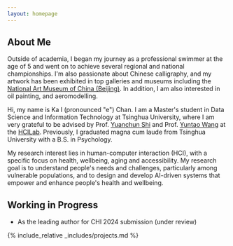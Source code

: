 ```yaml
---
layout: homepage
---
```


## About Me

Outside of academia, I began my journey as a professional swimmer at the age of 5 and went on to achieve several regional and national championships. I'm also passionate about Chinese calligraphy, and my artwork has been exhibited in top galleries and museums including the <a href="http://www.namoc.org/" target="_blank"> National Art Museum of China (Beijing)</a>. In addition, I am also interested in oil painting, and aeromodelling.

Hi, my name is Ka I (pronounced "e") Chan. I am a Master's student in Data Science and Information Technology at Tsinghua University, where I am very grateful to be advised by Prof. [Yuanchun Shi](https://scholar.google.com/citations?user=TZm3-pwAAAAJ&hl=en) and Prof. [Yuntao Wang](https://pi.cs.tsinghua.edu.cn/lab/people/YuntaoWang/en/) at the [HCILab](https://pi.cs.tsinghua.edu.cn/). Previously, I graduated magna cum laude from Tsinghua University with a B.S. in Psychology.

My research interest lies in human-computer interaction (HCI), with a specific focus on health, wellbeing, aging and accessibility. My research goal is to understand people's needs and challenges, particularly among vulnerable populations, and to design and develop AI-driven systems that empower and enhance people's health and wellbeing.

<!-- ## Research Interests

- **Manifold Learning:** positive semi-definite manifolds learning
- **Machine Learning:** fairness AI, penalization and augmentation methods
- **Functional Data Analysis:** functional regression, and clustering methods
- **High-Dimensional Statistics:** matrix-valued regression and clustering, positive semi-definite matrices estimations -->

## Working in Progress

- As the leading author for CHI 2024 submission (under review)

<!-- ## Awards -->

<!-- - **[May. 2023]** <a href="https://gsas.nyu.edu/admissions/financial-aid/graduate-school-fellowships-and-assistantships.html" target="_blank">_MacCracken Awards_</a> for outstanding research and activities -->

<!-- {% include_relative _includes/publications.md %} -->

{% include_relative _includes/projects.md %}

<!-- {% include_relative _includes/talks.md %} -->

<!-- ## Collaboration -->

<!-- - **[Feb. 2020]** Our paper about incremental learning is accepted to CVPR 2020.
- **[Feb. 2020]** We will host the ACM Multimedia Asia 2020 conference in Singapore!
- **[Sept. 2019]** Our paper about few-shot learning is accepted to NeurIPS 2019. -->
<!-- - **[Feb. 2023]** <a href="https://www.sciencedirect.com/science/article/pii/S089990072200346X" target="_blank">*Low muscle mass is associated with a higher risk of all–cause and cardiovascular disease–specific mortality in cancer survivors*</a> has been accepted by **Nutrition**.
- **[Aug. 2021]** <a href="https://www.jmcp.org/doi/full/10.18553/jmcp.2021.27.10.1482" target="_blank">*Validation of EHR medication fill data obtained through electronic linkage with pharmacies*</a> has been accepted by the **Journal of Managed Care & Specialty Pharmacy**.
- **[Jan. 2021]** <a href="https://onlinelibrary.wiley.com/doi/abs/10.1111/jocd.13486" target="_blank">*Quantitative evaluation of rejuvenation treatment of nasolabial fold wrinkles by regression model and 3D photography*</a> has been accepted by the **Journal of Cosmetic Dermatology**. -->

<!-- {% include_relative _includes/services.md %} -->
